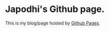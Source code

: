 # Japodhi's Github page.

This is my blog/page hosted by [Github Pages](https://pages.github.com/https://pages.github.com/ "Pages").
